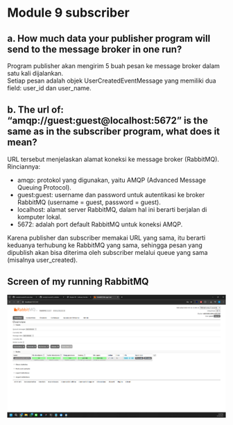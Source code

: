 # Module 9 subscriber

## a. How much data your publisher program will send to the message broker in one run?

Program publisher akan mengirim 5 buah pesan ke message broker dalam satu kali dijalankan.  
Setiap pesan adalah objek UserCreatedEventMessage yang memiliki dua field: user_id dan user_name.

## b.  The url of: “amqp://guest:guest@localhost:5672” is the same as in the subscriber program, what does it mean?

URL tersebut menjelaskan alamat koneksi ke message broker (RabbitMQ). Rinciannya:

- amqp: protokol yang digunakan, yaitu AMQP (Advanced Message Queuing Protocol).
- guest:guest: username dan password untuk autentikasi ke broker RabbitMQ (username = guest, password = guest).
- localhost: alamat server RabbitMQ, dalam hal ini berarti berjalan di komputer lokal.
- 5672: adalah port default RabbitMQ untuk koneksi AMQP.

Karena publisher dan subscriber memakai URL yang sama, itu berarti keduanya terhubung ke RabbitMQ yang sama, sehingga pesan yang dipublish akan bisa diterima oleh subscriber melalui queue yang sama (misalnya user_created).

## Screen of my running RabbitMQ
![img.png](img.png)